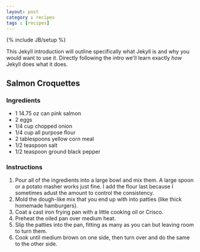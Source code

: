 ```yaml
---
layout: post
category : recipes
tags : [recipes]
---
```

{% include JB/setup %}

This Jekyll introduction will outline specifically  what Jekyll is and why you would want to use it.
Directly following the intro we'll learn exactly _how_ Jekyll does what it does.

## Salmon Croquettes

### Ingredients

* 1 14.75 oz can pink salmon
* 2 eggs
* 1/4 cup chopped onion
* 1/4 cup all purpose flour
* 2 tablespoons yellow corn meal
* 1/2 teaspoon salt 
* 1/2 teaspoon ground black pepper

### Instructions

1. Pour all of the ingredients into a large bowl and mix them. A large spoon or a potato masher works just fine. I add the flour last because I sometimes adust the amount to control the consistency.
2. Mold the dough-like mix that you end up with into patties (like thick homemade hamburgers).
3. Coat a cast iron frying pan with a little cooking oil or Crisco.
4. Preheat the oiled pan over medium heat.
5. Slip the patties into the pan, fitting as many as you can but leaving room to turn them.
6. Cook until medium brown on one side, then turn over and do the same to the other side. 

